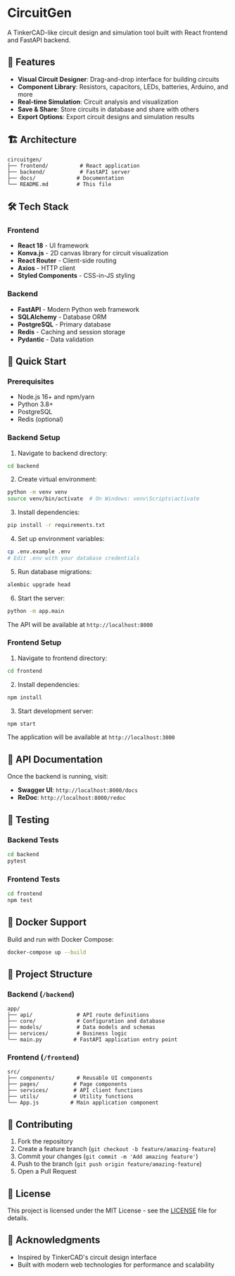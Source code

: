 # CircuitGen

A TinkerCAD-like circuit design and simulation tool built with React frontend and FastAPI backend.

## 🚀 Features

- **Visual Circuit Designer**: Drag-and-drop interface for building circuits
- **Component Library**: Resistors, capacitors, LEDs, batteries, Arduino, and more
- **Real-time Simulation**: Circuit analysis and visualization
- **Save & Share**: Store circuits in database and share with others
- **Export Options**: Export circuit designs and simulation results

## 🏗️ Architecture

```
circuitgen/
├── frontend/          # React application
├── backend/           # FastAPI server
├── docs/             # Documentation
└── README.md         # This file
```

## 🛠️ Tech Stack

### Frontend
- **React 18** - UI framework
- **Konva.js** - 2D canvas library for circuit visualization
- **React Router** - Client-side routing
- **Axios** - HTTP client
- **Styled Components** - CSS-in-JS styling

### Backend
- **FastAPI** - Modern Python web framework
- **SQLAlchemy** - Database ORM
- **PostgreSQL** - Primary database
- **Redis** - Caching and session storage
- **Pydantic** - Data validation

## 🚀 Quick Start

### Prerequisites
- Node.js 16+ and npm/yarn
- Python 3.8+
- PostgreSQL
- Redis (optional)

### Backend Setup

1. Navigate to backend directory:
```bash
cd backend
```

2. Create virtual environment:
```bash
python -m venv venv
source venv/bin/activate  # On Windows: venv\Scripts\activate
```

3. Install dependencies:
```bash
pip install -r requirements.txt
```

4. Set up environment variables:
```bash
cp .env.example .env
# Edit .env with your database credentials
```

5. Run database migrations:
```bash
alembic upgrade head
```

6. Start the server:
```bash
python -m app.main
```

The API will be available at `http://localhost:8000`

### Frontend Setup

1. Navigate to frontend directory:
```bash
cd frontend
```

2. Install dependencies:
```bash
npm install
```

3. Start development server:
```bash
npm start
```

The application will be available at `http://localhost:3000`

## 📖 API Documentation

Once the backend is running, visit:
- **Swagger UI**: `http://localhost:8000/docs`
- **ReDoc**: `http://localhost:8000/redoc`

## 🧪 Testing

### Backend Tests
```bash
cd backend
pytest
```

### Frontend Tests
```bash
cd frontend
npm test
```

## 🐳 Docker Support

Build and run with Docker Compose:
```bash
docker-compose up --build
```

## 📁 Project Structure

### Backend (`/backend`)
```
app/
├── api/              # API route definitions
├── core/             # Configuration and database
├── models/           # Data models and schemas
├── services/         # Business logic
└── main.py          # FastAPI application entry point
```

### Frontend (`/frontend`)
```
src/
├── components/       # Reusable UI components
├── pages/           # Page components
├── services/        # API client functions
├── utils/           # Utility functions
└── App.js          # Main application component
```

## 🤝 Contributing

1. Fork the repository
2. Create a feature branch (`git checkout -b feature/amazing-feature`)
3. Commit your changes (`git commit -m 'Add amazing feature'`)
4. Push to the branch (`git push origin feature/amazing-feature`)
5. Open a Pull Request

## 📄 License

This project is licensed under the MIT License - see the [LICENSE](LICENSE) file for details.

## 🙏 Acknowledgments

- Inspired by TinkerCAD's circuit design interface
- Built with modern web technologies for performance and scalability
